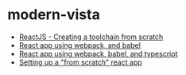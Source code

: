 # modern-vista

- [ReactJS - Creating a toolchain from scratch](https://reactjs.org/docs/create-a-new-react-app.html#creating-a-toolchain-from-scratch)
- [React app using webpack, and babel](https://anubhav7x.hashnode.dev/setup-a-react-app-using-webpack-and-babel)
- [React app using webpack, babel, and typescript](https://dev.to/deadwing7x/setup-a-react-app-using-webpack-babel-and-typescript-5927)
- [Setting up a "from scratch" react app](https://medium.com/@JedaiSaboteur/creating-a-react-app-from-scratch-f3c693b84658)
